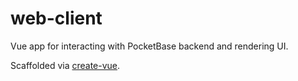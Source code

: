 # web-client

Vue app for interacting with PocketBase backend and rendering UI.

Scaffolded via [create-vue](https://github.com/vuejs/create-vue).